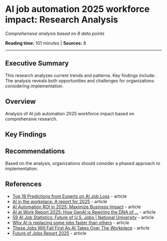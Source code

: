 # AI job automation 2025 workforce impact: Research Analysis

*Comprehensive analysis based on 8 data points*

**Reading time:** 101 minutes | **Sources:** 8

---

## Executive Summary

This research analyzes current trends and patterns. Key findings include: . The analysis reveals both opportunities and challenges for organizations considering implementation.

## Overview

Analysis of AI job automation 2025 workforce impact based on comprehensive research.

## Key Findings



## Recommendations

Based on the analysis, organizations should consider a phased approach to implementation.

## References

- [Top 19 Predictions from Experts on AI Job Loss](https://research.aimultiple.com/ai-job-loss/) - article
- [AI in the workplace: A report for 2025](https://www.mckinsey.com/capabilities/mckinsey-digital/our-insights/superagency-in-the-workplace-empowering-people-to-unlock-ais-full-potential-at-work) - article
- [AI Automation ROI in 2025: Maximize Business Impact](https://hypestudio.org/ai-automation-roi-business-impact-the-complete-guide-2025/) - article
- [AI at Work Report 2025: How GenAI is Rewiring the DNA of ...](https://www.hiringlab.org/2025/09/23/ai-at-work-report-2025-how-genai-is-rewiring-the-dna-of-jobs/) - article
- [59 AI Job Statistics: Future of U.S. Jobs | National University](https://www.nu.edu/blog/ai-job-statistics/) - article
- [Why AI is replacing some jobs faster than others](https://www.weforum.org/stories/2025/08/ai-jobs-replacement-data-careers/) - article
- [These Jobs Will Fall First As AI Takes Over The Workplace](https://www.forbes.com/sites/jackkelly/2025/04/25/the-jobs-that-will-fall-first-as-ai-takes-over-the-workplace/) - article
- [Future of Jobs Report 2025](https://reports.weforum.org/docs/WEF_Future_of_Jobs_Report_2025.pdf) - article
